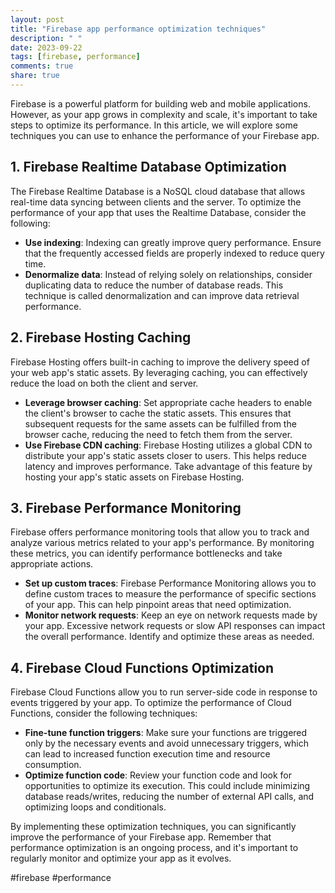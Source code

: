 ```yaml
---
layout: post
title: "Firebase app performance optimization techniques"
description: " "
date: 2023-09-22
tags: [firebase, performance]
comments: true
share: true
---
```


Firebase is a powerful platform for building web and mobile applications. However, as your app grows in complexity and scale, it's important to take steps to optimize its performance. In this article, we will explore some techniques you can use to enhance the performance of your Firebase app.

## 1. Firebase Realtime Database Optimization

The Firebase Realtime Database is a NoSQL cloud database that allows real-time data syncing between clients and the server. To optimize the performance of your app that uses the Realtime Database, consider the following:

- **Use indexing**: Indexing can greatly improve query performance. Ensure that the frequently accessed fields are properly indexed to reduce query time.
- **Denormalize data**: Instead of relying solely on relationships, consider duplicating data to reduce the number of database reads. This technique is called denormalization and can improve data retrieval performance.

## 2. Firebase Hosting Caching

Firebase Hosting offers built-in caching to improve the delivery speed of your web app's static assets. By leveraging caching, you can effectively reduce the load on both the client and server.

- **Leverage browser caching**: Set appropriate cache headers to enable the client's browser to cache the static assets. This ensures that subsequent requests for the same assets can be fulfilled from the browser cache, reducing the need to fetch them from the server.
- **Use Firebase CDN caching**: Firebase Hosting utilizes a global CDN to distribute your app's static assets closer to users. This helps reduce latency and improves performance. Take advantage of this feature by hosting your app's static assets on Firebase Hosting.

## 3. Firebase Performance Monitoring

Firebase offers performance monitoring tools that allow you to track and analyze various metrics related to your app's performance. By monitoring these metrics, you can identify performance bottlenecks and take appropriate actions.

- **Set up custom traces**: Firebase Performance Monitoring allows you to define custom traces to measure the performance of specific sections of your app. This can help pinpoint areas that need optimization.
- **Monitor network requests**: Keep an eye on network requests made by your app. Excessive network requests or slow API responses can impact the overall performance. Identify and optimize these areas as needed.

## 4. Firebase Cloud Functions Optimization

Firebase Cloud Functions allow you to run server-side code in response to events triggered by your app. To optimize the performance of Cloud Functions, consider the following techniques:

- **Fine-tune function triggers**: Make sure your functions are triggered only by the necessary events and avoid unnecessary triggers, which can lead to increased function execution time and resource consumption.
- **Optimize function code**: Review your function code and look for opportunities to optimize its execution. This could include minimizing database reads/writes, reducing the number of external API calls, and optimizing loops and conditionals.

By implementing these optimization techniques, you can significantly improve the performance of your Firebase app. Remember that performance optimization is an ongoing process, and it's important to regularly monitor and optimize your app as it evolves.

#firebase #performance